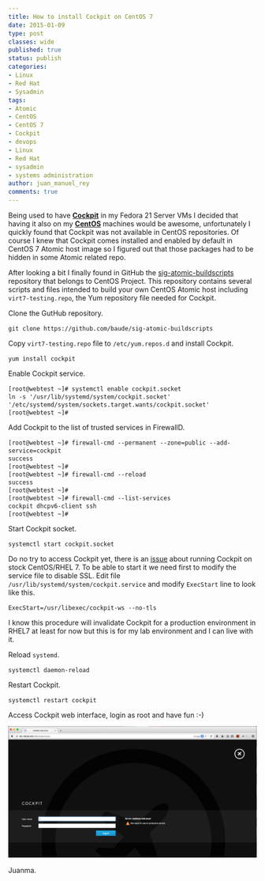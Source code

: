 ```yaml
---
title: How to install Cockpit on CentOS 7
date: 2015-01-09
type: post
classes: wide
published: true
status: publish
categories:
- Linux
- Red Hat
- Sysadmin
tags:
- Atomic
- CentOS
- CentOS 7
- Cockpit
- devops
- Linux
- Red Hat
- sysadmin
- systems administration
author: juan_manuel_rey
comments: true
---
```


Being used to have [**Cockpit**](http://cockpit-project.org/) in my Fedora 21 Server VMs I decided that having it also on my [**CentOS**](http://centos.org/) machines would be awesome, unfortunately I quickly found that Cockpit was not available in CentOS repositories. Of course I knew that Cockpit comes installed and enabled by default in CentOS 7 Atomic host image so I figured out that those packages had to be hidden in some Atomic related repo.

After looking a bit I finally found in GitHub the [sig-atomic-buildscripts](https://github.com/CentOS/sig-atomic-buildscripts) repository that belongs to CentOS Project. This repository contains several scripts and files intended to build your own CentOS Atomic host including `virt7-testing.repo`, the Yum repository file needed for Cockpit.

Clone the GutHub repository.

```
git clone https://github.com/baude/sig-atomic-buildscripts
```

Copy `virt7-testing.repo` file to `/etc/yum.repos.d` and install Cockpit.

```
yum install cockpit
```

Enable Cockpit service.

```
[root@webtest ~]# systemctl enable cockpit.socket
ln -s '/usr/lib/systemd/system/cockpit.socket' '/etc/systemd/system/sockets.target.wants/cockpit.socket'
[root@webtest ~]#
```

Add Cockpit to the list of trusted services in FirewallD.

```
[root@webtest ~]# firewall-cmd --permanent --zone=public --add-service=cockpit
success
[root@webtest ~]#
[root@webtest ~]# firewall-cmd --reload
success
[root@webtest ~]#
[root@webtest ~]# firewall-cmd --list-services
cockpit dhcpv6-client ssh
[root@webtest ~]#
```

Start Cockpit socket.

```
systemctl start cockpit.socket
```

Do no try to access Cockpit yet, there is an [issue](https://github.com/cockpit-project/cockpit/issues/1581) about running Cockpit on stock CentOS/RHEL 7. To be able to start it we need first to modify the service file to disable SSL. Edit file `/usr/lib/systemd/system/cockpit.service` and modify `ExecStart` line to look like this.

```
ExecStart=/usr/libexec/cockpit-ws --no-tls
```

I know this procedure will invalidate Cockpit for a production environment in RHEL7 at least for now but this is for my lab environment and I can live with it.

Reload `systemd`.

```
systemctl daemon-reload
```

Restart Cockpit.

```
systemctl restart cockpit
```

Access Cockpit web interface, login as root and have fun :-)

[![](/assets/images/screen-shot-2015-01-09-at-01-57-51.png)]({{site.url}}/assets/images/screen-shot-2015-01-09-at-01-57-51.png)

Juanma.

 
